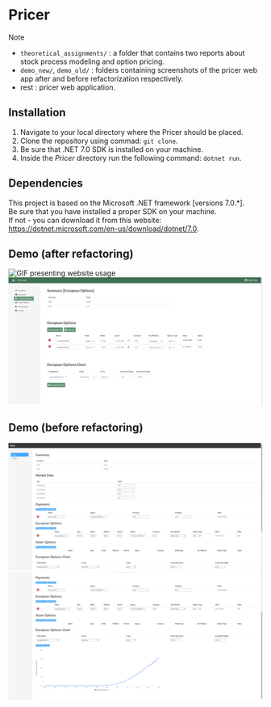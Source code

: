 # Pricer
> [!NOTE]  
> * `theoretical_assignments/` : a folder that contains two reports about stock process modeling and option pricing.  
> * `demo_new/`, `demo_old/` : folders containing screenshots of the pricer web app after and before refactorization respectively.  
> * rest : pricer web application.

## Installation
1. Navigate to your local directory where the Pricer should be placed.
2. Clone the repository using commad: `git clone`.
3. Be sure that .NET 7.0 SDK is installed on your machine.
4. Inside the *Pricer* directory run the following command: `dotnet run`.

## Dependencies
This project is based on the Microsoft .NET framework [versions 7.0.*].  
Be sure that you have installed a proper SDK on your machine.  
If not - you can download it from this website: <a href="(https://dotnet.microsoft.com/en-us/download/dotnet/7.0)" target="_blank">https://dotnet.microsoft.com/en-us/download/dotnet/7.0</a>.

## Demo (after refactoring)
![GIF presenting website usage](demo_new/demo.gif)
![Layout of the website](demo_new/1.png)

## Demo (before refactoring)
<img src='demo_old/old_1.png'>
<img src='demo_old/old_2.png'>
